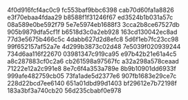 4f0d916fcf4ac0c9
fc553baf9bbc6398
cab70d60fa1a8826
e3f70ebaa4fdaa29
b8588f1f31246f67
ed3524b1b031a57c
08a589e0be592f79
5e7e5974eb1688f3
3cca2b8ce67527db
905b9879dfa5cf1f
b6518d3c0a2eb928
163cd130042ec8ad
77d3e5675b466c5c
4dabb627d2d8efc8
5d6f1eb7fc23cc98
99f652157af52a7e
4d299b3873c02d48
7e5039f020939244
734d6aa116f22670
03981347c919ca95
e97b42b21e61a4c5
a8c287883cf0c2a6
cb261598a97567fc
a32a298a578ceaad
71222e12a2c991e8
8e7c6f4a353a789e
8b9b10901dd6933f
999afe482759cb05
73fa1ade5d2377e6
907fb1683e29ce7c
228d22bcd7ee6140
651a01dbd99d1403
bf29612e7b72198f
183a3bf3a740cb20
56d235cbabf0e978
